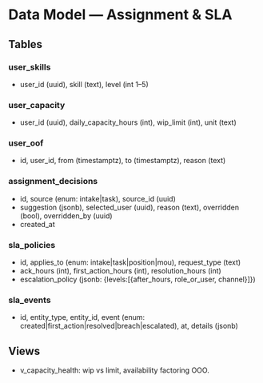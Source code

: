 # Data Model — Assignment & SLA

## Tables

### user_skills

- user_id (uuid), skill (text), level (int 1–5)

### user_capacity

- user_id (uuid), daily_capacity_hours (int), wip_limit (int), unit (text)

### user_oof

- id, user_id, from (timestamptz), to (timestamptz), reason (text)

### assignment_decisions

- id, source (enum: intake|task), source_id (uuid)
- suggestion (jsonb), selected_user (uuid), reason (text), overridden (bool), overridden_by (uuid)
- created_at

### sla_policies

- id, applies_to (enum: intake|task|position|mou), request_type (text)
- ack_hours (int), first_action_hours (int), resolution_hours (int)
- escalation_policy (jsonb: {levels:[{after_hours, role_or_user, channel}]})

### sla_events

- id, entity_type, entity_id, event (enum: created|first_action|resolved|breach|escalated), at, details (jsonb)

## Views

- v_capacity_health: wip vs limit, availability factoring OOO.
